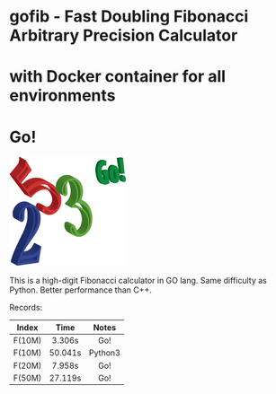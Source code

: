 # gofib - Fast Doubling Fibonacci Arbitrary Precision Calculator

# with Docker container for all environments

# Go!

![Fibonacci](doc/fibonacci.png)

This is a high-digit Fibonacci calculator in GO lang.  Same difficulty as Python.  Better performance than C++.

Records:

| Index | Time | Notes |
| :---: | :---: | :---: |
| F(10M) | 3.306s | Go! |
| F(10M) | 50.041s | Python3 |
| F(20M) | 7.958s | Go! | 
| F(50M) | 27.119s | Go! |


